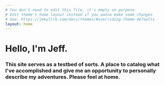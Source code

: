 ```yaml
---
# You don't need to edit this file, it's empty on purpose.
# Edit theme's home layout instead if you wanna make some changes
# See: https://jekyllrb.com/docs/themes/#overriding-theme-defaults
layout: home
---
```


# Hello, I'm Jeff.


### This site serves as a testbed of sorts. A place to catalog what I've accomplished and give me an opportunity to personally describe my adventures. Please feel at home.


